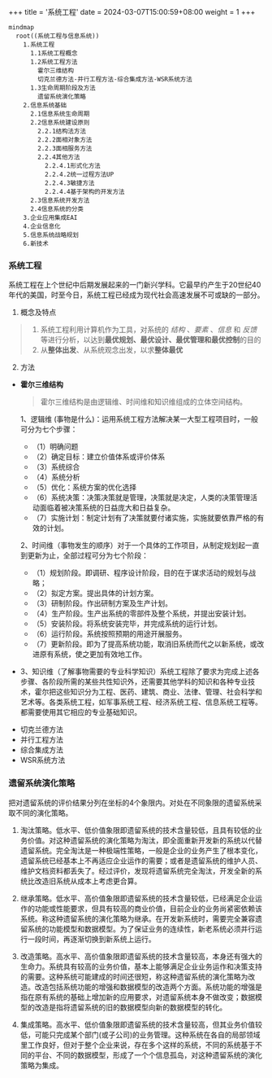 +++
title = '系统工程'
date = 2024-03-07T15:00:59+08:00
weight = 1
+++

```mermaid
mindmap
  root((系统工程与信息系统))
    1.系统工程
      1.1系统工程概念
      1.2系统工程方法
        霍尔三维结构
        切克兰德方法-并行工程方法-综合集成方法-WSR系统方法
      1.3生命周期阶段及方法
        遗留系统演化策略
    2.信息系统基础
      2.1信息系统生命周期
      2.2信息系统建设原则
        2.2.1结构法方法
        2.2.2面相对象方法
        2.2.3面相服务方法
        2.2.4其他方法
          2.2.4.1形式化方法
          2.2.4.2统一过程方法UP
          2.2.4.3敏捷方法
          2.2.4.4基于架构的开发方法
      2.3信息系统开发方法
      2.4信息系统的分类
    3.企业应用集成EAI
    4.企业信息化
    5.信息系统战略规划
    6.新技术
```

### 系统工程
系统工程在上个世纪中后期发展起来的一门新兴学科。它最早约产生于20世纪40年代的美国，时至今日，系统工程已经成为现代社会高速发展不可或缺的一部分。

1. 概念及特点
> 1. 系统工程利用计算机作为工具，对系统的 _结构_ 、_要素_ 、_信息_ 和 _反馈_ 等进行分析，以达到**最优规划、最优设计、最优管理和最优控制**的目的
> 2. 从**整体出发**、从系统观念出发，以求**整体最优**

2. 方法
- **霍尔三维结构**
    > 霍尔三维结构是由逻辑维、时间维和知识维组成的立体空间结构。

    1、逻辑维 (事物是什么)：运用系统工程方法解决某一大型工程项目时，一般可分为七个步骤：
    * （1）明确问题
    * （2）确定目标：建立价值体系或评价体系
    * （3）系统综合
    * （4）系统分析
    * （5）优化：系统方案的优化选择
    * （6）系统决策：决策决策就是管理，决策就是决定，人类的决策管理活动面临着被决策系统的日益庞大和日益复杂。
    * （7）实施计划：制定计划有了决策就要付诸实施，实施就要依靠严格的有效的计划。


    2、时间维（事物发生的顺序）对于一个具体的工作项目，从制定规划起一直到更新为止，全部过程可分为七个阶段：
    * （1）规划阶段。即调研、程序设计阶段，目的在于谋求活动的规划与战略；
    * （2）拟定方案。提出具体的计划方案。
    * （3）研制阶段。作出研制方案及生产计划。
    * （4）生产阶段。生产出系统的零部件及整个系统，并提出安装计划。
    * （5）安装阶段。将系统安装完毕，并完成系统的运行计划。
    * （6）运行阶段。系统按照预期的用途开展服务。
    * （7）更新阶段。即为了提高系统功能，取消旧系统而代之以新系统，或改进原有系统，使之更加有效地工作。
* 
    3、知识维（了解事物需要的专业科学知识）系统工程除了要求为完成上述各步骤、各阶段所需的某些共性知识外，还需要其他学科的知识和各种专业技术，霍尔把这些知识分为工程、医药、建筑、商业、法律、管理、社会科学和艺术等。各类系统工程，如军事系统工程、经济系统工程、信息系统工程等。都需要使用其它相应的专业基础知识。
- 切克兰德方法
- 并行工程方法
- 综合集成方法
- WSR系统方法



### 遗留系统演化策略
把对遗留系统的评价结果分列在坐标的4个象限内。对处在不同象限的遗留系统采取不同的演化策略。

1. 淘汰策略。低水平、低价值象限即遗留系统的技术含量较低，且具有较低的业务价值。对这种遗留系统的演化策略为淘汰，即全面重新开发新的系统以代替遗留系统。完全淘汰是一种极端性策略，一般是企业的业务产生了根本变化，遗留系统已经基本上不再适应企业运作的需要；或者是遗留系统的维护人员、维护文档资料都丢失了。经过评价，发现将遗留系统完全淘汰，开发全新的系统比改造旧系统从成本上考虑更合算。

2. 继承策略。低水平、高价值象限即遗留系统的技术含量较低，已经满足企业运作的功能或性能要求，但具有较高的商业价值，目前企业的业务尚紧密依赖该系统。称这种遗留系统的演化策略为继承。在开发新系统时，需要完全兼容遗留系统的功能模型和数据模型。为了保证业务的连续性，新老系统必须并行运行一段时间，再逐渐切换到新系统上运行。

3. 改造策略。高水平、高价值象限即遗留系统的技术含量较高，本身还有强大的生命力。系统具有较高的业务价值，基本上能够满足企业业务运作和决策支持的需要。这种系统可能建成的时间还很短，称这种遗留系统的演化策略为改造。改造包括系统功能的增强和数据模型的改造两个方面。系统功能的增强是指在原有系统的基础上增加新的应用要求，对遗留系统本身不做改变；数据模型的改造是指将遗留系统的旧的数据模型向新的数据模型的转化。

4. 集成策略。高水平、低价值象限即遗留系统的技术含量较高，但其业务价值较低，可能只完成某个部门(或子公司)的业务管理。这种系统在各自的局部领域里工作良好，但对于整个企业来说，存在多个这样的系统，不同的系统基于不同的平台、不同的数据模型，形成了一个个信息孤岛，对这种遗留系统的演化策略为集成。





